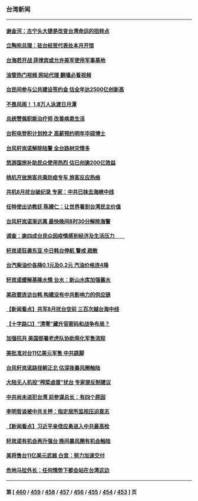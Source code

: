 ### 台湾新闻
---
#### [谢金河：古宁头大捷是改变台湾命运的扭转点](../../pages/ncid1349361/n13817492.md?09052045) 
#### [立陶宛总理：驻台经贸代表处本月开馆](../../pages/ncid1349361/n13817436.md?09052045) 
#### [台海若开战 菲律宾或允许美军使用军事基地](../../pages/ncid1349361/n13817337.md?09052045) 
#### [油管热门视频 网站代理 翻墙必看视频](http://209.222.30.114:81/youtube.html?09052045)
#### [台民间参与公共建设签约金 估全年达2500亿创新高](../../pages/ncid1349361/n13817268.md?09052045) 
#### [不畏风雨！ 1.8万人泳渡日月潭](../../pages/ncid1349361/n13817270.md?09052045) 
#### [总统赞佩职能治疗师 改善病患生活](../../pages/ncid1349361/n13817272.md?09052045) 
#### [台积电登积计划抢才 高薪预约明年毕硕博士](../../pages/ncid1349361/n13817235.md?09052045) 
#### [台风轩岚诺解除陆警 全台路树灾情多](../../pages/ncid1349361/n13817238.md?09052045) 
#### [悠游国旅补助民众使用热烈 估已创逾200亿效益](../../pages/ncid1349361/n13817240.md?09052045) 
#### [桃机开放旅客共乘防疫专车 旅客反应热络](../../pages/ncid1349361/n13817241.md?09052045) 
#### [共机8月扰台破纪录 专家：中共已抹去海峡中线](../../pages/ncid1349361/n13817205.md?09052045) 
#### [任特使出访教廷 陈建仁：让世界看到台湾民主价值](../../pages/ncid1349361/n13817207.md?09052045) 
#### [台风轩岚诺渐远离 最快晚间8时30分解除海警](../../pages/ncid1349361/n13817197.md?09052045) 
#### [调查：逾四成台民众因疫情感到经济及生活压力　　](../../pages/ncid1349361/n13817193.md?09052045) 
#### [轩岚诺狂袭东亚 中日韩台停航 警戒 疏散](../../pages/ncid1349361/n13817187.md?09052045) 
#### [台汽柴油价各降0.1元及0.2元 汽油价格连4降](../../pages/ncid1349361/n13817159.md?09052045) 
#### [轩岚诺缓解基隆水情 台水：新山水库加强蓄水](../../pages/ncid1349361/n13817155.md?09052045) 
#### [美政要连访台韩 构建没有中共影响力的供应链](../../pages/ncid1349361/n13817079.md?09052045) 
#### [【新闻看点】共军8月扰台空前 三百次越台海中线](../../pages/ncid1349361/n13817009.md?09052045) 
#### [【十字路口】“清零”藏升官密码和战争布局？](../../pages/ncid1349361/n13816853.md?09052045) 
#### [加强抗共 美国部署老虎队协助简化军售流程](../../pages/ncid1349361/n13816978.md?09052045) 
#### [美批准对台11亿美元军售 中共跳脚](../../pages/ncid1349361/n13816926.md?09052045) 
#### [台风轩岚诺路径朝正北 估深夜暴风圈触陆](../../pages/ncid1349361/n13816907.md?09052045) 
#### [大陆无人机投“榨菜卤蛋”扰台 专家提反制建议](../../pages/ncid1349361/n13816684.md?09052045) 
#### [中共尚未进犯台湾 前参谋总长：有四个原因](../../pages/ncid1349361/n13816751.md?09052045) 
#### [李明哲谈被中共关押：指定居所监视压迫意志](../../pages/ncid1349361/n13816715.md?09052045) 
#### [【新闻看点】习近平亲信应勇进入中共最高检](../../pages/ncid1349361/n13816481.md?09052045) 
#### [轩岚诺有机会再升强台 晚间暴风圈有机会触陆](../../pages/ncid1349361/n13816658.md?09052045) 
#### [美将售台11亿美元武器 白宫：努力加速交付](../../pages/ncid1349361/n13816609.md?09052045) 
#### [危地马拉外长：任何情势下都会站在台湾这边](../../pages/ncid1349361/n13816582.md?09052045) 

---
#### 第 [ [460](./460.md?09052045) / [459](./459.md?09052045) / [458](./458.md?09052045) / [457](./457.md?09052045) / [456](./456.md?09052045) / [455](./455.md?09052045) / [454](./454.md?09052045) / [453](./453.md?09052045) ] 页
